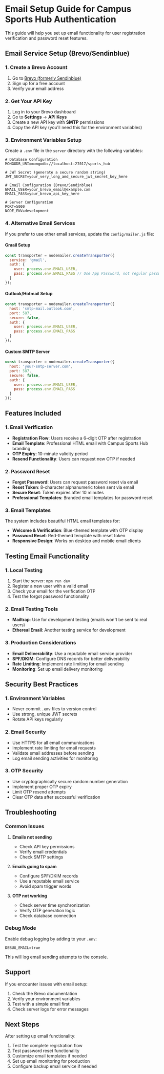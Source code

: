 # Email Setup Guide for Campus Sports Hub Authentication

This guide will help you set up email functionality for user registration verification and password reset features.

## Email Service Setup (Brevo/Sendinblue)

### 1. Create a Brevo Account
1. Go to [Brevo (formerly Sendinblue)](https://www.brevo.com/)
2. Sign up for a free account
3. Verify your email address

### 2. Get Your API Key
1. Log in to your Brevo dashboard
2. Go to **Settings** → **API Keys**
3. Create a new API key with **SMTP** permissions
4. Copy the API key (you'll need this for the environment variables)

### 3. Environment Variables Setup

Create a `.env` file in the `server` directory with the following variables:

```env
# Database Configuration
MONGODB_URI=mongodb://localhost:27017/sports_hub

# JWT Secret (generate a secure random string)
JWT_SECRET=your_very_long_and_secure_jwt_secret_key_here

# Email Configuration (Brevo/Sendinblue)
EMAIL_USER=your_brevo_email@example.com
EMAIL_PASS=your_brevo_api_key_here

# Server Configuration
PORT=5000
NODE_ENV=development
```

### 4. Alternative Email Services

If you prefer to use other email services, update the `config/mailer.js` file:

#### Gmail Setup
```javascript
const transporter = nodemailer.createTransporter({
  service: 'gmail',
  auth: {
    user: process.env.EMAIL_USER,
    pass: process.env.EMAIL_PASS // Use App Password, not regular password
  }
});
```

#### Outlook/Hotmail Setup
```javascript
const transporter = nodemailer.createTransporter({
  host: 'smtp-mail.outlook.com',
  port: 587,
  secure: false,
  auth: {
    user: process.env.EMAIL_USER,
    pass: process.env.EMAIL_PASS
  }
});
```

#### Custom SMTP Server
```javascript
const transporter = nodemailer.createTransporter({
  host: 'your-smtp-server.com',
  port: 587,
  secure: false,
  auth: {
    user: process.env.EMAIL_USER,
    pass: process.env.EMAIL_PASS
  }
});
```

## Features Included

### 1. Email Verification
- **Registration Flow**: Users receive a 6-digit OTP after registration
- **Email Template**: Professional HTML email with Campus Sports Hub branding
- **OTP Expiry**: 10-minute validity period
- **Resend Functionality**: Users can request new OTP if needed

### 2. Password Reset
- **Forgot Password**: Users can request password reset via email
- **Reset Token**: 8-character alphanumeric token sent via email
- **Secure Reset**: Token expires after 10 minutes
- **Professional Templates**: Branded email templates for password reset

### 3. Email Templates

The system includes beautiful HTML email templates for:
- **Welcome & Verification**: Blue-themed template with OTP display
- **Password Reset**: Red-themed template with reset token
- **Responsive Design**: Works on desktop and mobile email clients

## Testing Email Functionality

### 1. Local Testing
1. Start the server: `npm run dev`
2. Register a new user with a valid email
3. Check your email for the verification OTP
4. Test the forgot password functionality

### 2. Email Testing Tools
- **Mailtrap**: Use for development testing (emails won't be sent to real users)
- **Ethereal Email**: Another testing service for development

### 3. Production Considerations
- **Email Deliverability**: Use a reputable email service provider
- **SPF/DKIM**: Configure DNS records for better deliverability
- **Rate Limiting**: Implement rate limiting for email sending
- **Monitoring**: Set up email delivery monitoring

## Security Best Practices

### 1. Environment Variables
- Never commit `.env` files to version control
- Use strong, unique JWT secrets
- Rotate API keys regularly

### 2. Email Security
- Use HTTPS for all email communications
- Implement rate limiting for email requests
- Validate email addresses before sending
- Log email sending activities for monitoring

### 3. OTP Security
- Use cryptographically secure random number generation
- Implement proper OTP expiry
- Limit OTP resend attempts
- Clear OTP data after successful verification

## Troubleshooting

### Common Issues

1. **Emails not sending**
   - Check API key permissions
   - Verify email credentials
   - Check SMTP settings

2. **Emails going to spam**
   - Configure SPF/DKIM records
   - Use a reputable email service
   - Avoid spam trigger words

3. **OTP not working**
   - Check server time synchronization
   - Verify OTP generation logic
   - Check database connection

### Debug Mode

Enable debug logging by adding to your `.env`:
```env
DEBUG_EMAIL=true
```

This will log email sending attempts to the console.

## Support

If you encounter issues with email setup:
1. Check the Brevo documentation
2. Verify your environment variables
3. Test with a simple email first
4. Check server logs for error messages

## Next Steps

After setting up email functionality:
1. Test the complete registration flow
2. Test password reset functionality
3. Customize email templates if needed
4. Set up email monitoring for production
5. Configure backup email service if needed 